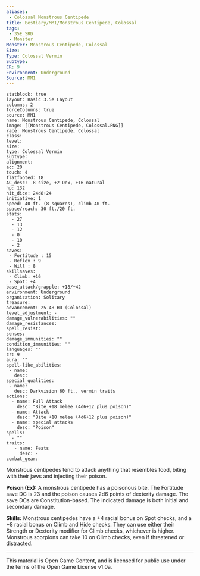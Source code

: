 ```yaml
---
aliases:
 - Colossal Monstrous Centipede
title: Bestiary/MM1/Monstrous Centipede, Colossal
tags: 
 - 35E_SRD
 - Monster
Monster: Monstrous Centipede, Colossal
Size: 
Type: Colossal Vermin
Subtype: 
CR: 9
Environnent: Underground
Source: MM1
---
```


```statblock
statblock: true
layout: Basic 3.5e Layout
columns: 2
forceColumns: true
source: MM1 
name: Monstrous Centipede, Colossal
image: [[Monstrous Centipede, Colossal.PNG]]
race: Monstrous Centipede, Colossal
class: 
level: 
size: 
type: Colossal Vermin
subtype: 
alignment: 
ac: 20
touch: 4
flatfooted: 18
AC_desc: -8 size, +2 Dex, +16 natural
hp: 132
hit_dice: 24d8+24
initiative: 1
speed: 40 ft. (8 squares), climb 40 ft.
space/reach: 30 ft./20 ft.
stats:
  - 27
  - 13
  - 12
  - 0
  - 10
  - 2
saves:
 - Fortitude : 15
 - Reflex : 9
 - Will : 8
skillsaves:
 - Climb: +16
 - Spot: +4
base_attack/grapple: +18/+42
environment: Underground
organization: Solitary
treasure: 
advancement: 25-48 HD (Colossal)
level_adjustment: -
damage_vulnerabilities: ""
damage_resistances: 
spell_resist: 
senses: 
damage_immunities: ""
condition_immunities: ""
languages: ""
cr: 9
aura: ""
spell-like_abilities:
 - name: 
   desc: 
special_qualities:
 - name:
   desc: Darkvision 60 ft., vermin traits
actions:
  - name: Full Attack
    desc: "Bite +18 melee (4d6+12 plus poison)"
  - name: Attack
    desc: "Bite +18 melee (4d6+12 plus poison)"
  - name: special attacks
    desc: "Poison"
spells:
  - ""
traits:
   - name: Feats
     desc: -
combat_gear:  
```


Monstrous centipedes tend to attack anything that resembles food, biting with their jaws and injecting their poison.


**Poison (Ex):** A monstrous centipede has a poisonous bite. The Fortitude save DC is 23 and the poison causes 2d6 points of dexterity damage. The save DCs are Constitution-based. The indicated damage is both initial and secondary damage.


**Skills:** Monstrous centipedes have a +4 racial bonus on Spot checks, and a +8 racial bonus on Climb and Hide checks. They can use either their Strength or Dexterity modifier for Climb checks, whichever is higher. Monstrous scorpions can take 10 on Climb checks, even if threatened or distracted.

---

This material is Open Game Content, and is licensed for public use under the terms of the Open Game License v1.0a.
